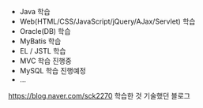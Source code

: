 - Java 학습
- Web(HTML/CSS/JavaScript/jQuery/AJax/Servlet) 학습
- Oracle(DB) 학습
- MyBatis 학습
- EL / JSTL 학습
- MVC 학습 진행중
- MySQL 학습 진행예정
- ...


https://blog.naver.com/sck2270
학습한 것 기술했던 블로그


